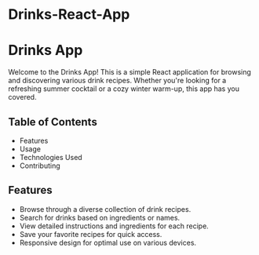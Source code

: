 # Drinks-React-App
# Drinks App

Welcome to the Drinks App! This is a simple React application for browsing and discovering various drink recipes. Whether you're looking for a refreshing summer cocktail or a cozy winter warm-up, this app has you covered.

## Table of Contents

- Features
- Usage
- Technologies Used
- Contributing


## Features

- Browse through a diverse collection of drink recipes.
- Search for drinks based on ingredients or names.
- View detailed instructions and ingredients for each recipe.
- Save your favorite recipes for quick access.
- Responsive design for optimal use on various devices.
